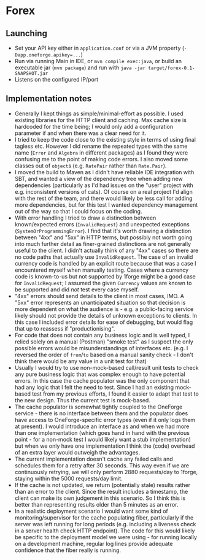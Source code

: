 # Forex

## Launching

  * Set your API key either in `application.conf`
   or via a JVM property (`-Dapp.oneforge.apikey=...`) 
  * Run via running Main in IDE, or `mvn compile exec:java`,
  or build an executable jar (`mvn package`)
  and run with  `java -jar target/forex-0.1-SNAPSHOT.jar`
  * Listens on the configured IP/port
  
## Implementation notes

  * Generally I kept things as simple/minimal-effort as possible.
  I used existing libraries for the HTTP client and caching.
  Max cache size is hardcoded for the time being;
  I would only add a configuration parameter if and when there was a
  clear need for it. 
  * I tried to keep the code close to the existing style
  in terms of using final tagless etc.
  However I did  rename the repeated types with the same name
  (`Error` and `Algebra` in different packages)
  as I found they were confusing me to the point of making code errors.
  I also moved some classes out of `object`s
  (e.g. `RatePair` rather than `Rate.Pair`).
  * I moved the build to Maven
  as I didn't have reliable IDE integration with SBT,
  and wanted a view of the dependency tree when adding new dependencies
  (particularly as I'd had issues on the "user" project with
  e.g. inconsistent versions of cats).
  Of course on a real project I'd align with the rest of the team,
  and there would likely be less call for adding more dependencies,
  but for this test I wanted dependency management out of the way
  so that I could focus on the coding.
  * With error handling I tried to draw a distinction
  between known/expected errors (`InvalidRequest`)
  and unexpected exceptions (`SystemOrProgrammingError`).
  I find that it's worth drawing a distinction between "4xx" and "5xx"
  in HTTP terms, but possibly not worth going into much further detail
  as finer-grained distinctions are not generally useful to the client.
  I didn't actually think of any "4xx" cases so there are no code paths
  that actually use `InvalidRequest`.
  The case of an invalid currency code is handled by an explicit route
  because that was a case I encountered myself when manually testing.
  Cases where a currency code is known-to-us but not supported by 1forge
  might be a good case for `InvalidRequest`;
  I assumed the given `Currency` values are known to be supported
  and did *not* test every case myself.
  * "4xx" errors should send details to the client in most cases, IMO.
  A "5xx" error represents an unanticipated situation so that decision
  is more dependent on what the audience is -
  e.g. a public-facing service likely should not provide the details
  of unknown exceptions to clients.
  In this case I included error details for ease of debugging,
  but would flag that up to reassess if "productionising".
  * For code that does not contain any business logic and is well typed,
  I relied solely on a manual (Postman) "smoke test" as I suspect the only
  possible errors would be misunderstandings of interfaces etc.
  (e.g. I reversed the order of `from`/`to` based on a manual sanity check -
  I don't think there would be any value in a unit test for that)
  * Usually I would try to use non-mock-based call/result unit tests
  to check any pure business logic that was complex enough to have potential errors.
  In this case the cache populator was the only component that had any logic
  that I felt the need to test.
  Since I had an existing mock-based test from my previous efforts,
  I found it easier to adapt that test to the new design.
  Thus the current test is mock-based.
  * The cache populator is somewhat tightly coupled to the OneForge service -
  there is no interface between them and the populator does have access to
  OneForge-specific error types (even if it only logs them at present).
  I would introduce an interface as and when we had more than one implementation
  (which goes hand in hand with the previous point -
  for a non-mock test I would likely want a stub implementation)
  but when we only have one implementation I think the (code) overhead
  of an extra layer would outweigh the advantages.
  * The current implementation doesn't cache any failed calls
  and schedules them for a retry after 30 seconds.
  This way even if we are continuously retrying,
  we will only perform 2880 requests/day to 1forge,
  staying within the 5000 requests/day limit.
  * If the cache is not updated, we return (potentially stale) results
  rather than an error to the client.
  Since the result includes a timestamp,
  the client can make its own judgement
  in this scenario.
  So I think this is better than representing
  results older than 5 minutes as an error.
  * In a realistic deployment scenario I would want
  some kind of monitoring/supervisor
  for the cache populating fiber,
  particularly if the server was left running
  for long periods
  (e.g. including a liveness check in
  a server health check HTTP endpoint).
  The code for this would likely
  be specific to the deployment model
  we were using -
  for running locally on a development machine,
  regular log lines provide adequate confidence
  that the fiber really is running.
